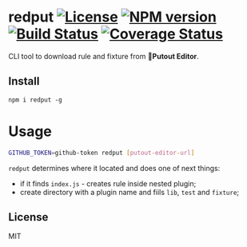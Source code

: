 # redput [![License][LicenseIMGURL]][LicenseURL] [![NPM version][NPMIMGURL]][NPMURL] [![Build Status][BuildStatusIMGURL]][BuildStatusURL] [![Coverage Status][CoverageIMGURL]][CoverageURL]

[NPMURL]: https://npmjs.org/package/redput "npm"
[NPMIMGURL]: https://img.shields.io/npm/v/redput.svg?style=flat
[BuildStatusURL]: https://github.com/coderaiser/redput/actions?query=workflow%3A%22Node+CI%22 "Build Status"
[BuildStatusIMGURL]: https://github.com/coderaiser/redput/workflows/Node%20CI/badge.svg
[LicenseURL]: https://tldrlegal.com/license/mit-license "MIT License"
[LicenseIMGURL]: https://img.shields.io/badge/license-MIT-317BF9.svg?style=flat
[CoverageURL]: https://coveralls.io/github/coderaiser/redput?branch=master
[CoverageIMGURL]: https://coveralls.io/repos/coderaiser/redput/badge.svg?branch=master&service=github

CLI tool to download rule and fixture from 🐊**Putout Editor**.

## Install

```
npm i redput -g
```

# Usage

```sh
GITHUB_TOKEN=github-token redput [putout-editor-url]
```

`redput` determines where it located and does one of next things:

- if it finds `index.js` - creates rule inside nested plugin;
- create directory with a plugin name and fiils `lib`, `test` and `fixture`;

## License

MIT
